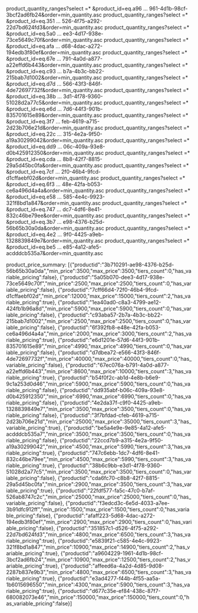 product_quantity_ranges?select =* &product_id=eq.a96 ... 961-4d1b-98cf-3bcf2ad6fb24&order=min_quantity.asc
product_quantity_ranges?select =* &product_id=eq.351 ... 526-4f75-a292-22d7bd624fd3&order=min_quantity.asc
product_quantity_ranges?select =* &product_id=eq.5a0 ... ee3-4d17-938e-73ce5649c70f&order=min_quantity.asc
product_quantity_ranges?select =* &product_id=eq.afa ... d68-4dac-a272-194edb3f80ef&order=min_quantity.asc
product_quantity_ranges?select =* &product_id=eq.67e ... 791-4a0d-a877-a22effd6b443&order=min_quantity.asc
product_quantity_ranges?select =* &product_id=eq.c93 ... b7a-4b3c-bb22-215bab7d1002&order=min_quantity.asc
product_quantity_ranges?select =* &product_id=eq.d7d ... 566-43f3-846f-4de72697732f&order=min_quantity.asc
product_quantity_ranges?select =* &product_id=eq.38b ... 3d1-4f78-9360-51028d2a77c5&order=min_quantity.asc
product_quantity_ranges?select =* &product_id=eq.e6d ... 7d6-44f3-901b-835701615e89&order=min_quantity.asc
product_quantity_ranges?select =* &product_id=eq.3f7 ... feb-4619-a715-2d23b706e21d&order=min_quantity.asc
product_quantity_ranges?select =* &product_id=eq.22c ... 315-4e2a-9f50-a19a30299042&order=min_quantity.asc
product_quantity_ranges?select =* &product_id=eq.dd9 ... 06c-409a-93e8-d0b425912350&order=min_quantity.asc
product_quantity_ranges?select =* &product_id=eq.cda ... 8b8-42f7-8815-29a5d45bc0fa&order=min_quantity.asc
product_quantity_ranges?select =* &product_id=eq.7cf ... 2f0-46b4-9fcd-d1cffaebf02d&order=min_quantity.asc
product_quantity_ranges?select =* &product_id=eq.6f3 ... 48e-42fa-b053-ce6a496d4a4a&order=min_quantity.asc
product_quantity_ranges?select =* &product_id=eq.e58 ... 585-4e4c-9923-321f8bd1a847&order=min_quantity.asc
product_quantity_ranges?select =* &product_id=eq.747 ... dc7-4df6-8e41-832c46be79ee&order=min_quantity.asc
product_quantity_ranges?select =* &product_id=eq.3b7 ... e98-4376-b25d-56b65b30a0da&order=min_quantity.asc
product_quantity_ranges?select =* &product_id=eq.4e2 ... 9f0-4425-a9eb-1328839849e7&order=min_quantity.asc
product_quantity_ranges?select =* &product_id=eq.be5 ... e85-4a12-afe5-acdddcb535a7&order=min_quantity.asc


product_price_summary:
[{"productid":"3b710291-ae98-4376-b25d-56b65b30a0da","min_price":3500,"max_price":3500,"tiers_count":0,"has_variable_pricing":false}, 
 {"productid":"5a05b070-dee3-4d17-938e-73ce5649c70f","min_price":2500,"max_price":2500,"tiers_count":0,"has_variable_pricing":false}, 
 {"productid":"7cff66d4-72f0-46b4-9fcd-d1cffaebf02d","min_price":12000,"max_price":15000,"tiers_count":2,"has_variable_pricing":true}, 
 {"productid":"1ea40ad0-c8a3-4799-ae12-424fb1b96a8d","min_price":5900,"max_price":5900,"tiers_count":0,"has_variable_pricing":false}, 
 {"productid":"c93aba57-2b7a-4b3c-bb22-215bab7d1002","min_price":2500,"max_price":2500,"tiers_count":0,"has_variable_pricing":false}, 
 {"productid":"6f392fb8-e48e-42fa-b053-ce6a496d4a4a","min_price":2000,"max_price":3000,"tiers_count":2,"has_variable_pricing":true}, 
 {"productid":"e6d1201e-57d6-44f3-901b-835701615e89","min_price":4990,"max_price":4990,"tiers_count":0,"has_variable_pricing":false}, 
 {"productid":"d7dbea72-e566-43f3-846f-4de72697732f","min_price":40000,"max_price":40000,"tiers_count":0,"has_variable_pricing":false}, 
 {"productid":"67ec076a-b791-4a0d-a877-a22effd6b443","min_price":8600,"max_price":10000,"tiers_count":3,"has_variable_pricing":true}, 
 {"productid":"b54f0f2c-ab1d-4e8b-b6e9-9c1a253d0d46","min_price":5900,"max_price":5900,"tiers_count":0,"has_variable_pricing":false}, 
 {"productid":"dd935abf-b06c-409a-93e8-d0b425912350","min_price":6990,"max_price":6990,"tiers_count":0,"has_variable_pricing":false}, 
 {"productid":"4e2da37f-c9f0-4425-a9eb-1328839849e7","min_price":3500,"max_price":3500,"tiers_count":0,"has_variable_pricing":false}, 
 {"productid":"3f7bfdad-cfeb-4619-a715-2d23b706e21d","min_price":25000,"max_price":35000,"tiers_count":3,"has_variable_pricing":true}, 
 {"productid":"be5a4e9e-9e85-4a12-afe5-acdddcb535a7","min_price":3500,"max_price":3500,"tiers_count":0,"has_variable_pricing":false}, 
 {"productid":"22ccd7b9-a315-4e2a-9f50-a19a30299042","min_price":4500,"max_price":5990,"tiers_count":3,"has_variable_pricing":true}, 
 {"productid":"747c6ebb-1dc7-4df6-8e41-832c46be79ee","min_price":4500,"max_price":5990,"tiers_count":3,"has_variable_pricing":true}, 
 {"productid":"38b6c9bb-e3d1-4f78-9360-51028d2a77c5","min_price":3500,"max_price":3500,"tiers_count":0,"has_variable_pricing":false}, 
 {"productid":"cda6fc70-c8b8-42f7-8815-29a5d45bc0fa","min_price":2900,"max_price":3500,"tiers_count":3,"has_variable_pricing":true}, 
 {"productid":"22fdf577-fa5c-47c0-b7af-526ab8747c2c","min_price":25000,"max_price":25000,"tiers_count":0,"has_variable_pricing":false}, 
 {"productid":"f3edcd3c-6e5d-4033-a7ee-3b91dfc912ff","min_price":1500,"max_price":1500,"tiers_count":0,"has_variable_pricing":false}, 
 {"productid":"afaff223-5d68-4dac-a272-194edb3f80ef","min_price":2900,"max_price":2900,"tiers_count":0,"has_variable_pricing":false}, 
 {"productid":"351857c1-d526-4f75-a292-22d7bd624fd3","min_price":4800,"max_price":6500,"tiers_count":3,"has_variable_pricing":true}, 
 {"productid":"e5839f21-c585-4e4c-9923-321f8bd1a847","min_price":10900,"max_price":14900,"tiers_count":2,"has_variable_pricing":true}, 
 {"productid":"a9604229-1961-4d1b-98cf-3bcf2ad6fb24","min_price":10900,"max_price":12500,"tiers_count":2,"has_variable_pricing":true}, 
 {"productid":"affeed6a-4a2d-4d85-9d08-2287b837e9b3","min_price":4800,"max_price":6500,"tiers_count":3,"has_variable_pricing":true}, 
 {"productid":"e3ad4277-f44b-4f55-aa5a-1b6015696550","min_price":4300,"max_price":5900,"tiers_count":3,"has_variable_pricing":true}, 
 {"productid":"d677c35e-ef84-438c-87f7-680082073e46","min_price":150000,"max_price":150000,"tiers_count":0,"has_variable_pricing":false}]

 